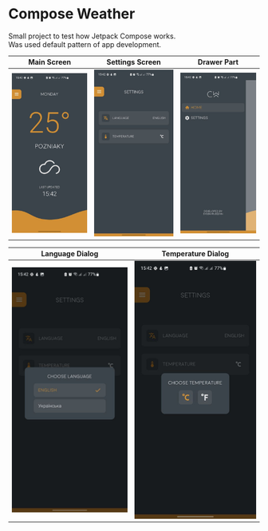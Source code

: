 # Compose Weather

Small project to test how Jetpack Compose works.\
Was used default pattern of app development.

| Main Screen                         | Settings Screen                         | Drawer Part                         |
|-------------------------------------|-----------------------------------------|-------------------------------------|
| ![Main Screen](./pictures/pic1.jpg) | ![Settings Screen](./pictures/pic2.jpg) | ![Drawer Part](./pictures/pic3.jpg) |

| Language Dialog                         | Temperature Dialog                         |
|-----------------------------------------|--------------------------------------------|
| ![Language Dialog](./pictures/pic4.jpg) | ![Temperature Dialog](./pictures/pic5.jpg) |